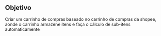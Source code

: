 ## Objetivo

Criar um carrinho de compras baseado no carrinho de compras da shopee, aonde o carrinho armazene itens e faça o cálculo de sub-itens automaticamente




<!-- Entidades representadoas -->
<!-- Carrinho -->
<!-- Itens -->